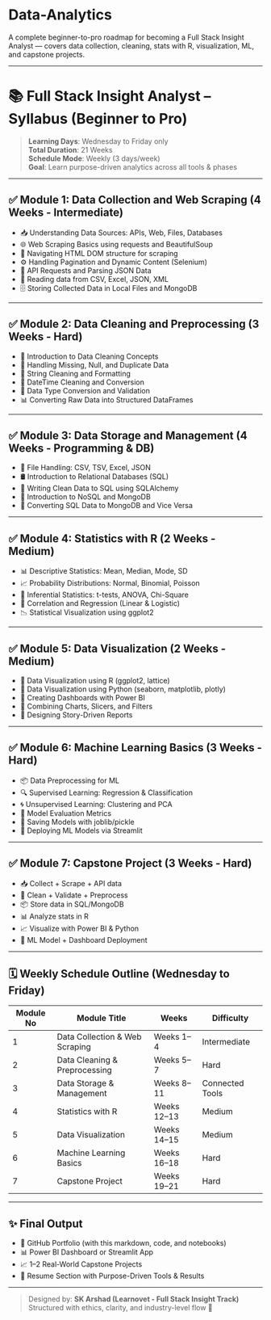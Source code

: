 # Data-Analytics
A complete beginner-to-pro roadmap for becoming a Full Stack Insight Analyst — covers data collection, cleaning, stats with R, visualization, ML, and capstone projects.
____________________________________________________________________________________________________________________________________________________________________________
# 📚 Full Stack Insight Analyst – Syllabus (Beginner to Pro)

> **Learning Days**: Wednesday to Friday only  
> **Total Duration**: 21 Weeks  
> **Schedule Mode**: Weekly (3 days/week)  
> **Goal**: Learn purpose-driven analytics across all tools & phases

---

## ✅ Module 1: Data Collection and Web Scraping (4 Weeks - Intermediate)

- 📥 Understanding Data Sources: APIs, Web, Files, Databases  
- 🌐 Web Scraping Basics using requests and BeautifulSoup  
- 🧭 Navigating HTML DOM structure for scraping  
- ⚙️ Handling Pagination and Dynamic Content (Selenium)  
- 🔗 API Requests and Parsing JSON Data  
- 📄 Reading data from CSV, Excel, JSON, XML  
- 🗄️ Storing Collected Data in Local Files and MongoDB  

---

## ✅ Module 2: Data Cleaning and Preprocessing (3 Weeks - Hard)

- 🧼 Introduction to Data Cleaning Concepts  
- 🧮 Handling Missing, Null, and Duplicate Data  
- 🔣 String Cleaning and Formatting  
- 📆 DateTime Cleaning and Conversion  
- 🧮 Data Type Conversion and Validation  
- 📊 Converting Raw Data into Structured DataFrames  

---

## ✅ Module 3: Data Storage and Management (4 Weeks - Programming & DB)

- 📁 File Handling: CSV, TSV, Excel, JSON  
- 🛢️ Introduction to Relational Databases (SQL)  
- 📝 Writing Clean Data to SQL using SQLAlchemy  
- 🌿 Introduction to NoSQL and MongoDB  
- 🔄 Converting SQL Data to MongoDB and Vice Versa  

---

## ✅ Module 4: Statistics with R (2 Weeks - Medium)

- 📊 Descriptive Statistics: Mean, Median, Mode, SD  
- 📈 Probability Distributions: Normal, Binomial, Poisson  
- 🧪 Inferential Statistics: t-tests, ANOVA, Chi-Square  
- 🔁 Correlation and Regression (Linear & Logistic)  
- 📉 Statistical Visualization using ggplot2  

---

## ✅ Module 5: Data Visualization (2 Weeks - Medium)

- 📘 Data Visualization using R (ggplot2, lattice)  
- 🐍 Data Visualization using Python (seaborn, matplotlib, plotly)  
- 💼 Creating Dashboards with Power BI  
- 🧩 Combining Charts, Slicers, and Filters  
- 🧠 Designing Story-Driven Reports  

---

## ✅ Module 6: Machine Learning Basics (3 Weeks - Hard)

- 📦 Data Preprocessing for ML  
- 🔍 Supervised Learning: Regression & Classification  
- 🌀 Unsupervised Learning: Clustering and PCA  
- 📏 Model Evaluation Metrics  
- 💾 Saving Models with joblib/pickle  
- 🚀 Deploying ML Models via Streamlit  

---

## ✅ Module 7: Capstone Project (3 Weeks - Hard)

- 📥 Collect + Scrape + API data  
- 🧹 Clean + Validate + Preprocess  
- 📦 Store data in SQL/MongoDB  
- 📊 Analyze stats in R  
- 📈 Visualize with Power BI & Python  
- 🤖 ML Model + Dashboard Deployment  

---

## 🗓️ Weekly Schedule Outline (Wednesday to Friday)

| Module No | Module Title                         | Weeks       | Difficulty        |
|-----------|--------------------------------------|-------------|-------------------|
| 1         | Data Collection & Web Scraping       | Weeks 1–4   | Intermediate      |
| 2         | Data Cleaning & Preprocessing        | Weeks 5–7   | Hard              |
| 3         | Data Storage & Management            | Weeks 8–11  | Connected Tools   |
| 4         | Statistics with R                    | Weeks 12–13 | Medium            |
| 5         | Data Visualization                   | Weeks 14–15 | Medium            |
| 6         | Machine Learning Basics              | Weeks 16–18 | Hard              |
| 7         | Capstone Project                     | Weeks 19–21 | Hard              |

---

## ✨ Final Output

- 📁 GitHub Portfolio (with this markdown, code, and notebooks)  
- 📊 Power BI Dashboard or Streamlit App  
- 📈 1–2 Real-World Capstone Projects  
- 🧾 Resume Section with Purpose-Driven Tools & Results  

---

> Designed by: **SK Arshad (Learnovet - Full Stack Insight Track)**  
> Structured with ethics, clarity, and industry-level flow 🚀  
